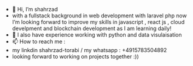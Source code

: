 - 👋 Hi, I’m shahrzad
-  with a fullstack background in web development with laravel php now I’m  looking forward to improve my skills in javascript , react js , cloud develpment and blockchain development as I am learning daily!
- 🌱 I also have experience working with python and data visulaisation 
- 📫 How to reach me :
-  my linkdin shahrzad-torabi   / my whatsapp : +4915783504892
- looking forward to working on projects together :))

<!---
shahrzadtrb-co/shahrzadtrb-co is a ✨ special ✨ repository because its `README.md` (this file) appears on your GitHub profile.
You can click the Preview link to take a look at your changes.
--->
